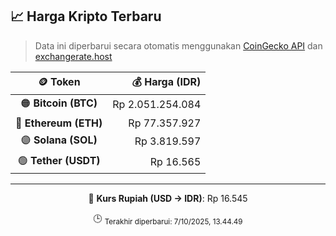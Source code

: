

<!-- HARGA_KRIPTO -->
## 📈 Harga Kripto Terbaru

> Data ini diperbarui secara otomatis menggunakan [CoinGecko API](https://www.coingecko.com/) dan [exchangerate.host](https://exchangerate.host/)

<div align="center">

| 🪙 Token | 💰 Harga (IDR) |
|:------:|---------------:|
| 🟠 **Bitcoin (BTC)**   | Rp 2.051.254.084 |
| 🔵 **Ethereum (ETH)**  | Rp 77.357.927 |
| 🟣 **Solana (SOL)**    | Rp 3.819.597 |
| 🟢 **Tether (USDT)**   | Rp 16.565 |

---

💱 **Kurs Rupiah (USD → IDR)**: Rp 16.545

🕒 <sub>Terakhir diperbarui: 7/10/2025, 13.44.49</sub>

</div>
<!-- /HARGA_KRIPTO -->